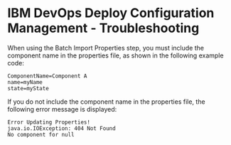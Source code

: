 
# IBM DevOps Deploy Configuration Management - Troubleshooting

When using the Batch Import Properties step, you must include the component name in the properties file, as shown in the following example code:


```
ComponentName=Component A
name=myName
state=myState

```

If you do not include the component name in the properties file, the following error message is displayed:


```
Error Updating Properties!
java.io.IOException: 404 Not Found
No component for null

```


